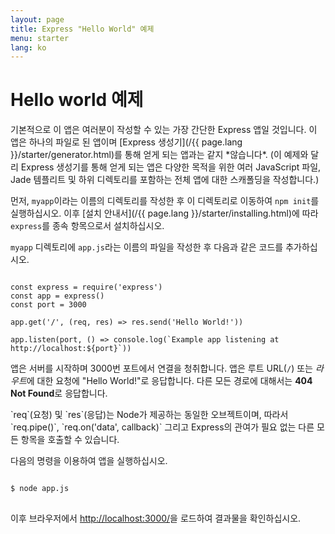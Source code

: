 ```yaml
---
layout: page
title: Express "Hello World" 예제
menu: starter
lang: ko
---
```


# Hello world 예제

<div class="doc-box doc-info" markdown="1">
기본적으로 이 앱은 여러분이 작성할 수 있는 가장 간단한 Express 앱일 것입니다. 이 앱은 하나의 파일로 된 앱이며 [Express 생성기](/{{ page.lang }}/starter/generator.html)를 통해 얻게 되는 앱과는 같지 *않습니다*. (이 예제와 달리 Express 생성기를 통해 얻게 되는 앱은 다양한 목적을 위한 여러 JavaScript 파일, Jade 템플리트 및 하위 디렉토리를 포함하는 전체 앱에 대한 스캐폴딩을 작성합니다.)
</div>

먼저, `myapp`이라는 이름의 디렉토리를 작성한 후 이 디렉토리로 이동하여 `npm init`를 실행하십시오. 이후 [설치 안내서](/{{ page.lang }}/starter/installing.html)에 따라 `express`를 종속 항목으로서 설치하십시오.

`myapp` 디렉토리에 `app.js`라는 이름의 파일을 작성한 후 다음과 같은 코드를 추가하십시오.

<pre>
<code class="language-javascript" translate="no">
const express = require('express')
const app = express()
const port = 3000

app.get('/', (req, res) => res.send('Hello World!'))

app.listen(port, () => console.log(`Example app listening at http://localhost:${port}`))
</code></pre>

앱은 서버를 시작하며 3000번 포트에서 연결을 청취합니다. 앱은 루트 URL(`/`) 또는 *라우트*에
대한 요청에 "Hello World!"로 응답합니다. 다른 모든 경로에 대해서는 **404 Not Found**로 응답합니다.

<div class="doc-box doc-notice" markdown="1">
`req`(요청) 및 `res`(응답)는 Node가 제공하는 동일한 오브젝트이며, 따라서
`req.pipe()`, `req.on('data', callback)` 그리고 Express의 관여가 필요 없는 다른 모든 항목을 호출할 수 있습니다.
</div>

다음의 명령을 이용하여 앱을 실행하십시오.

<pre>
<code class="language-sh" translate="no">
$ node app.js
</code>
</pre>

이후 브라우저에서 [http://localhost:3000/](http://localhost:3000/)을 로드하여 결과물을 확인하십시오.

